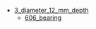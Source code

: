 * [3_diameter_12_mm_depth](3_diameter_12_mm_depth)
  * [606_bearing](3_diameter_12_mm_depth/606_bearing)
